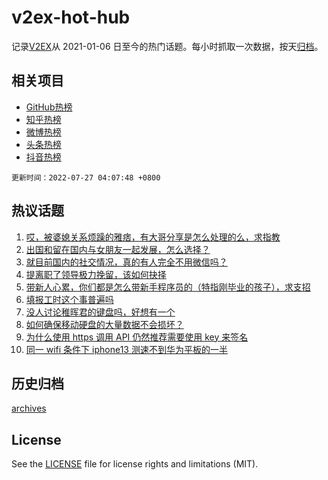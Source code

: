 # v2ex-hot-hub

 记录[V2EX](https://www.v2ex.com/)从 2021-01-06 日至今的热门话题。每小时抓取一次数据，按天[归档](archives)。
 
 ## 相关项目

- [GitHub热榜](https://github.com/snaildev/github-hot-hub)
- [知乎热榜](https://github.com/snaildev/zhihu-hot-hub)
- [微博热榜](https://github.com/snaildev/weibo-hot-hub)
- [头条热榜](https://github.com/snaildev/toutiao-hot-hub)
- [抖音热榜](https://github.com/snaildev/douyin-hot-hub)


 `更新时间：2022-07-27 04:07:48 +0800`

## 热议话题

1. [哎，被婆媳关系烦躁的雅痞，有大哥分享是怎么处理的么，求指教](https://www.v2ex.com/t/868698)
1. [出国和留在国内与女朋友一起发展，怎么选择？](https://www.v2ex.com/t/868723)
1. [就目前国内的社交情况，真的有人完全不用微信吗？](https://www.v2ex.com/t/868696)
1. [提离职了领导极力挽留，该如何抉择](https://www.v2ex.com/t/868746)
1. [带新人心累，你们都是怎么带新手程序员的（特指刚毕业的孩子），求支招](https://www.v2ex.com/t/868776)
1. [填报工时这个事普遍吗](https://www.v2ex.com/t/868697)
1. [没人讨论稚晖君的键盘吗，好想有一个](https://www.v2ex.com/t/868770)
1. [如何确保移动硬盘的大量数据不会损坏？](https://www.v2ex.com/t/868676)
1. [为什么使用 https 调用 API 仍然推荐需要使用 key 来签名](https://www.v2ex.com/t/868678)
1. [同一 wifi 条件下 iphone13 测速不到华为平板的一半](https://www.v2ex.com/t/868703)

## 历史归档

[archives](archives)

## License

See the [LICENSE](LICENSE) file for license rights and limitations (MIT).
